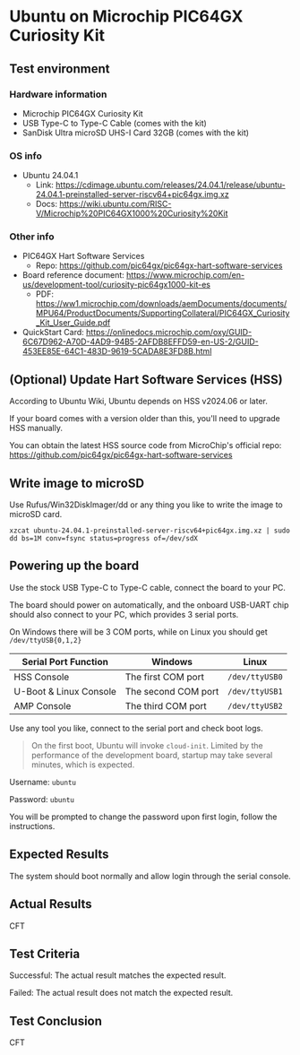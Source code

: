 # Ubuntu on Microchip PIC64GX Curiosity Kit

## Test environment

### Hardware information

- Microchip PIC64GX Curiosity Kit
- USB Type-C to Type-C Cable (comes with the kit)
- SanDisk Ultra microSD UHS-I Card 32GB (comes with the kit)

### OS info

- Ubuntu 24.04.1
    - Link: https://cdimage.ubuntu.com/releases/24.04.1/release/ubuntu-24.04.1-preinstalled-server-riscv64+pic64gx.img.xz
    - Docs: https://wiki.ubuntu.com/RISC-V/Microchip%20PIC64GX1000%20Curiosity%20Kit

### Other info

- PIC64GX Hart Software Services
    - Repo: https://github.com/pic64gx/pic64gx-hart-software-services
- Board reference document: https://www.microchip.com/en-us/development-tool/curiosity-pic64gx1000-kit-es
    - PDF: https://ww1.microchip.com/downloads/aemDocuments/documents/MPU64/ProductDocuments/SupportingCollateral/PIC64GX_Curiosity_Kit_User_Guide.pdf
- QuickStart Card: https://onlinedocs.microchip.com/oxy/GUID-6C67D962-A70D-4AD9-94B5-2AFDB8EFFD59-en-US-2/GUID-453EE85E-64C1-483D-9619-5CADA8E3FD8B.html

## (Optional) Update Hart Software Services (HSS)

According to Ubuntu Wiki, Ubuntu depends on HSS v2024.06 or later.

If your board comes with a version older than this, you'll need to upgrade HSS manually.

You can obtain the latest HSS source code from MicroChip's official repo: https://github.com/pic64gx/pic64gx-hart-software-services

## Write image to microSD

Use Rufus/Win32DiskImager/dd or any thing you like to write the image to microSD card.

```shell
xzcat ubuntu-24.04.1-preinstalled-server-riscv64+pic64gx.img.xz | sudo dd bs=1M conv=fsync status=progress of=/dev/sdX
```

## Powering up the board

Use the stock USB Type-C to Type-C cable, connect the board to your PC.

The board should power on automatically, and the onboard USB-UART chip should also connect to your PC, which provides 3 serial ports.

On Windows there will be 3 COM ports, while on Linux you should get `/dev/ttyUSB{0,1,2}`

| Serial Port Function   | Windows             | Linux          |
|------------------------|---------------------|----------------|
| HSS Console            | The first COM port  | `/dev/ttyUSB0` |
| U-Boot & Linux Console | The second COM port | `/dev/ttyUSB1` |
| AMP Console            | The third COM port  | `/dev/ttyUSB2` |

Use any tool you like, connect to the serial port and check boot logs.

> On the first boot, Ubuntu will invoke `cloud-init`. Limited by the performance of the development board, startup may take several minutes, which is expected.

Username: `ubuntu`

Password: `ubuntu`

You will be prompted to change the password upon first login, follow the instructions.

## Expected Results

The system should boot normally and allow login through the serial console.

## Actual Results

CFT

## Test Criteria

Successful: The actual result matches the expected result.

Failed: The actual result does not match the expected result.

## Test Conclusion

CFT